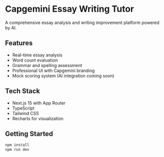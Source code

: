 # Capgemini Essay Writing Tutor

A comprehensive essay analysis and writing improvement platform powered by AI.


## Features
- Real-time essay analysis
- Word count evaluation
- Grammar and spelling assessment
- Professional UI with Capgemini branding
- Mock scoring system (AI integration coming soon)

## Tech Stack
- Next.js 15 with App Router
- TypeScript
- Tailwind CSS
- Recharts for visualization

## Getting Started

```bash
npm install
npm run dev
```


